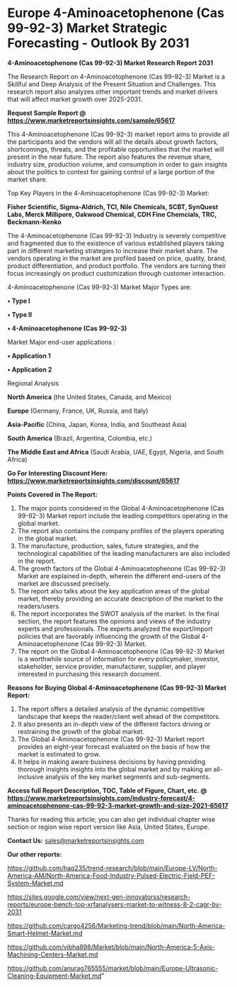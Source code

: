  # Europe 4-Aminoacetophenone (Cas 99-92-3) Market Strategic Forecasting - Outlook By 2031

<strong>4-Aminoacetophenone (Cas 99-92-3) Market Research Report 2031</strong>

The Research Report on 4-Aminoacetophenone (Cas 99-92-3) Market is a Skillful and Deep Analysis of the Present Situation and Challenges. This research report also analyzes other important trends and market drivers that will affect market growth over 2025-2031.

<strong>Request Sample Report @ <a href=https://www.marketreportsinsights.com/sample/65617>https://www.marketreportsinsights.com/sample/65617</a></strong>

This 4-Aminoacetophenone (Cas 99-92-3) market report aims to provide all the participants and the vendors will all the details about growth factors, shortcomings, threats, and the profitable opportunities that the market will present in the near future. The report also features the revenue share, industry size, production volume, and consumption in order to gain insights about the politics to contest for gaining control of a large portion of the market share.

Top Key Players in the 4-Aminoacetophenone (Cas 99-92-3) Market:

<strong>Fisher Scientific, Sigma-Aldrich, TCI, Nile Chemicals, SCBT, SynQuest Labs, Merck Millipore, Oakwood Chemical, CDH Fine Chemcials, TRC, Beckmann-Kenko</strong>

The 4-Aminoacetophenone (Cas 99-92-3) Industry is severely competitive and fragmented due to the existence of various established players taking part in different marketing strategies to increase their market share. The vendors operating in the market are profiled based on price, quality, brand, product differentiation, and product portfolio. The vendors are turning their focus increasingly on product customization through customer interaction.

4-Aminoacetophenone (Cas 99-92-3) Market Major Types are:

<strong>• Type I

• Type II

• 4-Aminoacetophenone (Cas 99-92-3)</strong>

Market Major end-user applications :

<strong>• Application 1

• Application 2</strong>

Regional Analysis

</u><strong><b>North America</b></strong> (the United States, Canada, and Mexico)

<strong><b>Europe </b></strong>(Germany, France, UK, Russia, and Italy)

<strong><b>Asia-Pacific</b></strong> (China, Japan, Korea, India, and Southeast Asia)

<strong><b>South America</b></strong> (Brazil, Argentina, Colombia, etc.)

<strong><b>The Middle East and Africa</b></strong> (Saudi Arabia, UAE, Egypt, Nigeria, and South Africa)

<strong>Go For Interesting Discount Here: <a href=https://www.marketreportsinsights.com/discount/65617>https://www.marketreportsinsights.com/discount/65617</a></strong>

<strong>Points Covered in The Report:</strong>
<ol>
  <li>The major points considered in the Global 4-Aminoacetophenone (Cas 99-92-3) Market report include the leading competitors operating in the global market.</li>
  <li>The report also contains the company profiles of the players operating in the global market.</li>
  <li>The manufacture, production, sales, future strategies, and the technological capabilities of the leading manufacturers are also included in the report.</li>
  <li>The growth factors of the Global 4-Aminoacetophenone (Cas 99-92-3) Market are explained in-depth, wherein the different end-users of the market are discussed precisely.</li>
  <li>The report also talks about the key application areas of the global market, thereby providing an accurate description of the market to the readers/users.</li>
  <li>The report incorporates the SWOT analysis of the market. In the final section, the report features the opinions and views of the industry experts and professionals. The experts analyzed the export/import policies that are favorably influencing the growth of the Global 4-Aminoacetophenone (Cas 99-92-3) Market.</li>
  <li>The report on the Global 4-Aminoacetophenone (Cas 99-92-3) Market is a worthwhile source of information for every policymaker, investor, stakeholder, service provider, manufacturer, supplier, and player interested in purchasing this research document.</li>
</ol>
<strong>Reasons for Buying Global 4-Aminoacetophenone (Cas 99-92-3) Market Report:</strong>

<ol>
  <li>The report offers a detailed analysis of the dynamic competitive landscape that keeps the reader/client well ahead of the competitors.</li>
  <li>It also presents an in-depth view of the different factors driving or restraining the growth of the global market.</li>
  <li>The Global 4-Aminoacetophenone (Cas 99-92-3) Market report provides an eight-year forecast evaluated on the basis of how the market is estimated to grow.</li>
  <li>It helps in making aware business decisions by having providing thorough insights insights into the global market and by making an all-inclusive analysis of the key market segments and sub-segments.</li>
</ol>
<strong>Access full Report Description, TOC, Table of Figure, Chart, etc. @ <a href=https://www.marketreportsinsights.com/industry-forecast/4-aminoacetophenone-cas-99-92-3-market-growth-and-size-2021-65617>https://www.marketreportsinsights.com/industry-forecast/4-aminoacetophenone-cas-99-92-3-market-growth-and-size-2021-65617</a></strong>


Thanks for reading this article; you can also get individual chapter wise section or region wise report version like Asia, United States, Europe.

<strong>Contact Us:</strong>
sales@marketreportsinsights.com

<strong>Our other reports:</strong>

<a href=https://github.com/haq235/trend-research/blob/main/Europe-LV/North-America-AM/North-America-Food-Industry-Pulsed-Electric-Field-PEF-System-Market.md>https://github.com/haq235/trend-research/blob/main/Europe-LV/North-America-AM/North-America-Food-Industry-Pulsed-Electric-Field-PEF-System-Market.md</a>

<a href=https://sites.google.com/view/next-gen-innovatorss/research-reports/europe-bench-top-xrfanalysers-market-to-witness-8-2-cagr-by-2031>https://sites.google.com/view/next-gen-innovatorss/research-reports/europe-bench-top-xrfanalysers-market-to-witness-8-2-cagr-by-2031</a>

<a href=https://github.com/cargo4256/Marketing-trend/blob/main/North-America-Smart-Helmet-Market.md>https://github.com/cargo4256/Marketing-trend/blob/main/North-America-Smart-Helmet-Market.md</a>

<a href=https://github.com/vibha898/Market/blob/main/North-America-5-Axis-Machining-Centers-Market.md>https://github.com/vibha898/Market/blob/main/North-America-5-Axis-Machining-Centers-Market.md</a>

<a href=https://github.com/anurag765555/market/blob/main/Europe-Ultrasonic-Cleaning-Equipment-Market.md>https://github.com/anurag765555/market/blob/main/Europe-Ultrasonic-Cleaning-Equipment-Market.md</a>"
